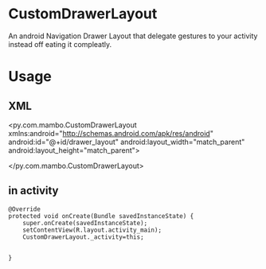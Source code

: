 CustomDrawerLayout
==================

An android Navigation Drawer Layout that delegate gestures to your activity instead off eating it compleatly.



Usage
=====


XML
----

<py.com.mambo.CustomDrawerLayout xmlns:android="http://schemas.android.com/apk/res/android"
    android:id="@+id/drawer_layout"
    android:layout_width="match_parent"
    android:layout_height="match_parent">
    
    
</py.com.mambo.CustomDrawerLayout>




in activity
-----------

    @Override
    protected void onCreate(Bundle savedInstanceState) {
        super.onCreate(savedInstanceState);
        setContentView(R.layout.activity_main);
        CustomDrawerLayout._activity=this;
        
        
    }
        
        
        
        
